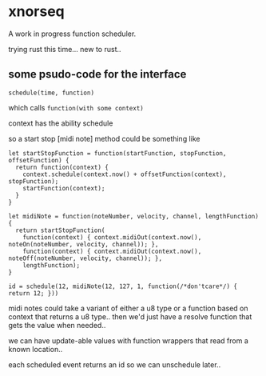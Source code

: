 # xnorseq

A work in progress function scheduler.

trying rust this time... new to rust..


## some psudo-code for the interface

`schedule(time, function)`

which calls `function(with some context)`

context has the ability schedule

so a start stop [midi note] method could be something like

```
let startStopFunction = function(startFunction, stopFunction, offsetFunction) {
  return function(context) {
    context.schedule(context.now() + offsetFunction(context), stopFunction);
    startFunction(context);
  }
}

let midiNote = function(noteNumber, velocity, channel, lengthFunction) {
  return startStopFunction(
    function(context) { context.midiOut(context.now(), noteOn(noteNumber, velocity, channel)); },
    function(context) { context.midiOut(context.now(), noteOff(noteNumber, velocity, channel)); },
    lengthFunction);
}

id = schedule(12, midiNote(12, 127, 1, function(/*don'tcare*/) { return 12; }))
```

midi notes could take a variant of either a u8 type or a function based on
context that returns a u8 type.. then we'd just have a resolve function that
gets the value when needed..

we can have update-able values with function wrappers that read from a known location..

each scheduled event returns an id so we can unschedule later..
